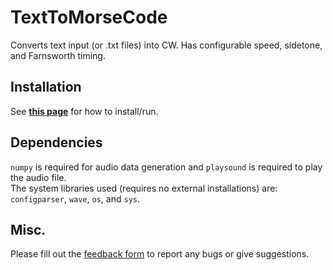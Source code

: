 # TextToMorseCode
Converts text input (or .txt files) into CW. Has configurable speed, sidetone, and Farnsworth timing. 

## Installation 
See **[this page](https://github.com/juhapark21/TextToMorseCode/raw/refs/heads/main/Installations/)** for how to install/run.  

## Dependencies 
`numpy` is required for audio data generation and `playsound` is required to play the audio file. <br>
The system libraries used (requires no external installations) are: `configparser`, `wave`, `os`, and `sys`. 

## Misc.
Please fill out the [feedback form](https://forms.gle/jB8wYybZxeFs3rU29) to report any bugs or give suggestions.  